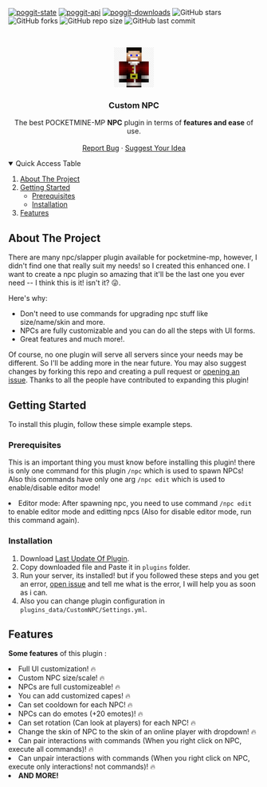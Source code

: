 [![poggit-state](https://poggit.pmmp.io/shield.state/CustomNPC)](https://poggit.pmmp.io/p/CustomNPC)
[![poggit-api](https://poggit.pmmp.io/shield.api/CustomNPC)](https://poggit.pmmp.io/p/CustomNPC)
[![poggit-downloads](https://poggit.pmmp.io/shield.dl.total/CustomNPC)](https://poggit.pmmp.io/p/CustomNPC)
![GitHub stars](https://img.shields.io/github/stars/HighestDreams/CustomNPC?style=plastic&color=gold)
![GitHub forks](https://img.shields.io/github/forks/HighestDreams/CustomNPC?style=plastic&color=dark_green)
![GitHub repo size](https://img.shields.io/github/repo-size/HighestDreams/CustomNPC?style=plastic&color=dark_green)
![GitHub last commit](https://img.shields.io/github/last-commit/HighestDreams/CustomNPC?color=dark_green&style=plastic)



<!-- PROJECT LOGO -->
<br />
<p align="center">
  <a href="https://github.com/HighestDreams/CustomNPC">
    <img src="icon.png" alt="Logo" width="80" height="80">
  </a>

  <h3 align="center">Custom NPC</h3>

  <p align="center">
    The best POCKETMINE-MP <strong>NPC</strong> plugin in terms of <strong>features and ease</strong> of use.
    <br />
    <br />
    <a href="https://github.com/HighestDreams/CustomNPC/issues/new">Report Bug</a>
    ·
    <a href="https://github.com/HighestDreams/CustomNPC/issues/new">Suggest Your Idea</a>
  </p>
</p>



<!-- TABLE OF CONTENTS -->
<details open="open">
  <summary>Quick Access Table</summary>
  <ol>
    <li>
      <a href="#about-the-project">About The Project</a>
    </li>
    <li>
      <a href="#getting-started">Getting Started</a>
      <ul>
        <li><a href="#prerequisites">Prerequisites</a></li>
        <li><a href="#installation">Installation</a></li>
      </ul>
    </li>
    <li><a href="#features">Features</a></li>
  </ol>
</details>



<!-- ABOUT THE PROJECT -->
## About The Project

There are many npc/slapper plugin available for pocketmine-mp, however, I didn't find one that really suit my needs! so I created this enhanced one. I want to create a npc plugin so amazing that it'll be the last one you ever need -- I think this is it! isn't it? 😜.

Here's why:
* Don't need to use commands for upgrading npc stuff like size/name/skin and more.
* NPCs are fully customizable and you can do all the steps with UI forms.
* Great features and much more!.

Of course, no one plugin will serve all servers since your needs may be different. So I'll be adding more in the near future. You may also suggest changes by forking this repo and creating a pull request or <a href='https://github.com/HighestDreams/CustomNPC/issues/new'>opening an issue</a>. Thanks to all the people have contributed to expanding this plugin!



<!-- GETTING STARTED -->
## Getting Started

To install this plugin, follow these simple example steps.

### Prerequisites

This is an important thing you must know before installing this plugin! there is only one command for this plugin <code>/npc</code> which is used to spawn NPCs! Also this commands have only one arg <code>/npc edit</code> which is used to enable/disable editor mode! 

  <li>Editor mode: After spawning npc, you need to use command <code>/npc edit</code> to enable editor mode and editting npcs (Also for disable editor mode, run this command again).</li>

### Installation

1. Download [Last Update Of Plugin](https://poggit.pmmp.io/p/CustomNPC).
2. Copy downloaded file and Paste it in <code>plugins</code> folder.
3. Run your server, its installed! but if you followed these steps and you get an error, <a href='https://github.com/HighestDreams/CustomNPC/issues/new'>open issue</a> and tell me what is the error, I will help you as soon as i can.
4. Also you can change plugin configuration in <code>plugins_data/CustomNPC/Settings.yml</code>.



<!-- features EXAMPLES -->
## Features

<p><strong>Some features</strong> of this plugin :</p>
<li>Full UI customization! 🔥</li> 
<li>Custom NPC size/scale! 🔥</li>
<li>NPCs are full customizeable! 🔥</li>
<li>You can add customized capes! 🔥</li>
<li>Can set cooldown for each NPC! 🔥</li>
<li>NPCs can do emotes (+20 emotes)! 🔥</li>
<li>Can set rotation (Can look at players) for each NPC! 🔥</li>
<li>Change the skin of NPC to the skin of an online player with dropdown! 🔥</li>
<li>Can pair interactions with commands (When you right click on NPC, execute all commands)! 🔥</li>
<li>Can unpair interactions with commands (When you right click on NPC, execute only interactions! not commands)! 🔥</li>
<li><strong>AND MORE!<strong></li>





<!-- MARKDOWN LINKS & IMAGES -->
<!-- https://www.markdownguide.org/basic-syntax/#reference-style-links -->
[contributors-shield]: https://img.shields.io/github/contributors/othneildrew/Best-README-Template.svg?style=for-the-badge
[contributors-url]: https://github.com/othneildrew/Best-README-Template/graphs/contributors
[forks-shield]: https://img.shields.io/github/forks/othneildrew/Best-README-Template.svg?style=for-the-badge
[forks-url]: https://github.com/othneildrew/Best-README-Template/network/members
[stars-shield]: https://img.shields.io/github/stars/othneildrew/Best-README-Template.svg?style=for-the-badge
[stars-url]: https://github.com/othneildrew/Best-README-Template/stargazers
[issues-shield]: https://img.shields.io/github/issues/othneildrew/Best-README-Template.svg?style=for-the-badge
[issues-url]: https://github.com/othneildrew/Best-README-Template/issues
[license-shield]: https://img.shields.io/github/license/othneildrew/Best-README-Template.svg?style=for-the-badge
[license-url]: https://github.com/othneildrew/Best-README-Template/blob/master/LICENSE.txt
[linkedin-shield]: https://img.shields.io/badge/-LinkedIn-black.svg?style=for-the-badge&logo=linkedin&colorB=555
[linkedin-url]: https://linkedin.com/in/othneildrew
[product-screenshot]: images/screenshot.png

